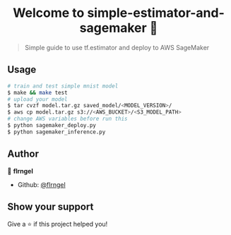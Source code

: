 <h1 align="center">Welcome to simple-estimator-and-sagemaker 👋</h1>
<p>
</p>

> Simple guide to use tf.estimator and deploy to AWS SageMaker

## Usage

```sh
# train and test simple mnist model
$ make && make test
# upload your model
$ tar cvzf model.tar.gz saved_model/<MODEL_VERSION>/
$ aws cp model.tar.gz s3://<AWS_BUCKET>/<S3_MODEL_PATH>
# change AWS variables before run this
$ python sagemaker_deploy.py
$ python sagemaker_inference.py
```

## Author

👤 **flrngel**

* Github: [@flrngel](https://github.com/flrngel)

## Show your support

Give a ⭐️ if this project helped you!
